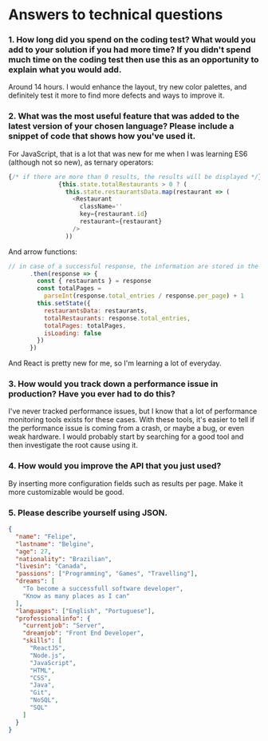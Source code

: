 # Answers to technical questions

### 1. How long did you spend on the coding test? What would you add to your solution if you had more time? If you didn't spend much time on the coding test then use this as an opportunity to explain what you would add.

Around 14 hours. I would enhance the layout, try new color palettes, and definitely test it more to find more defects and ways to improve it.

### 2. What was the most useful feature that was added to the latest version of your chosen language? Please include a snippet of code that shows how you've used it.

For JavaScript, that is a lot that was new for me when I was learning ES6 (although not so new), as ternary operators:

```javascript
{/* if there are more than 0 results, the results will be displayed */}
              {this.state.totalRestaurants > 0 ? (
                this.state.restaurantsData.map(restaurant => (
                  <Restaurant
                    className=''
                    key={restaurant.id}
                    restaurant={restaurant}
                  />
                ))
```

And arrow functions:

```javascript
// in case of a successful response, the information are stored in the states
      .then(response => {
        const { restaurants } = response
        const totalPages =
          parseInt(response.total_entries / response.per_page) + 1
        this.setState({
          restaurantsData: restaurants,
          totalRestaurants: response.total_entries,
          totalPages: totalPages,
          isLoading: false
        })
      })
```

And React is pretty new for me, so I'm learning a lot of everyday.

### 3. How would you track down a performance issue in production? Have you ever had to do this?

I've never tracked performance issues, but I know that a lot of performance monitoring tools exists for these cases. With these tools, it's easier to tell if the performance issue is coming from a crash, or maybe a bug, or even weak hardware. I would probably start by searching for a good tool and then investigate the root cause using it.

### 4. How would you improve the API that you just used?

By inserting more configuration fields such as results per page. Make it more customizable would be good.

### 5. Please describe yourself using JSON.

```json
{
  "name": "Felipe",
  "lastname": "Belgine",
  "age": 27,
  "nationality": "Brazilian",
  "livesin": "Canada",
  "passions": ["Programming", "Games", "Travelling"],
  "dreams": [
    "To become a successfull software developer",
    "Know as many places as I can"
  ],
  "languages": ["English", "Portuguese"],
  "professionalinfo": {
    "currentjob": "Server",
    "dreamjob": "Front End Developer",
    "skills": [
      "ReactJS",
      "Node.js",
      "JavaScript",
      "HTML",
      "CSS",
      "Java",
      "Git",
      "NoSQL",
      "SQL"
    ]
  }
}
```
